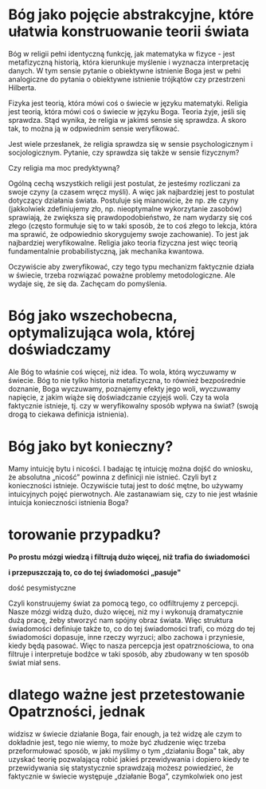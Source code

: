# Bóg jako pojęcie abstrakcyjne, które ułatwia konstruowanie teorii świata

Bóg w religii pełni identyczną funkcję, jak matematyka w fizyce - jest metafizyczną historią, która kierunkuje myślenie i wyznacza interpretację danych. W tym sensie pytanie o obiektywne istnienie Boga jest w pełni analogiczne do pytania o obiektywne istnienie trójkątów czy przestrzeni Hilberta.

Fizyka jest teorią, która mówi coś o świecie w języku matematyki. Religia jest teorią, która mówi coś o świecie w języku Boga. Teoria żyje, jeśli się sprawdza. Stąd wynika, że religia w jakimś sensie się sprawdza. A skoro tak, to można ją w odpwiednim sensie weryfikować.

Jest wiele przesłanek, że religia sprawdza się w sensie psychologicznym i socjologicznym. Pytanie, czy sprawdza się także w sensie fizycznym?

Czy religia ma moc predyktywną? 

Ogólną cechą wszystkich religii jest postulat, że jesteśmy rozliczani za swoje czyny (a czasem wręcz myśli). A więc jak najbardziej jest to postulat dotyczący działania świata. Postuluje się mianowicie, że np. złe czyny (jakkolwiek zdefiniujemy zło, np. nieoptymalne wykorzytanie zasobów) sprawiają, że zwiększa się prawdopodobieństwo, że nam wydarzy się coś złego (często formułuje się to w taki sposób, że to coś złego to lekcja, która ma sprawić, że odpowiednio skorygujemy swoje zachowanie). To jest jak najbardziej weryfikowalne. Religia jako teoria fizyczna jest więc teorią fundamentalnie probabilistyczną, jak mechanika kwantowa.

Oczywiście aby zweryfikować, czy tego typu mechanizm faktycznie działa w świecie, trzeba rozwiązać poważne problemy metodologiczne. Ale wydaje się, że się da. Zachęcam do pomyślenia.

# Bóg jako wszechobecna, optymalizująca wola, której doświadczamy

Ale Bóg to właśnie coś więcej, niż idea. To wola, którą wyczuwamy w świecie. Bóg to nie tylko historia metafizyczna, to również bezpośrednie doznanie, Boga wyczuwamy, poznajemy efekty jego woli, wyczuwamy napięcie, z jakim wiąże się doświadczanie czyjejś woli. Czy ta wola faktycznie istnieje, tj. czy w weryfikowalny sposób wpływa na świat? (swoją drogą to ciekawa definicja istnienia).

# Bóg jako byt konieczny?

Mamy intuicję bytu i nicości. I badając tę intuicję można dojść do wniosku, że absolutna „nicość” powinna z definicji nie istnieć. Czyli byt z konieczności istnieje. Oczywiście tutaj jest to dość mętne, bo używamy intuicyjnych pojęć pierwotnych. Ale zastanawiam się, czy to nie jest właśnie intuicja konieczności istnienia Boga?

# torowanie przypadku?

**Po prostu mózgi wiedzą i filtrują dużo więcej, niż trafia do świadomości**

**i przepuszczają to, co do tej świadomości „pasuje"**

dość pesymistyczne

Czyli konstruujemy świat za pomocą tego, co odfiltrujemy z percepcji. Nasze mózgi widzą dużo, dużo więcej, niż my i wykonują dramatycznie dużą pracę, żeby stworzyć nam spójny obraz świata. Więc struktura świadomości definiuje także to, co do tej świadomości trafi, co mózg do tej świadomości dopasuje, inne rzeczy wyrzuci; albo zachowa i przyniesie, kiedy będą pasować. Więc to nasza percepcja jest opatrznościowa, to ona filtruje i interpretuje bodźce w taki sposób, aby zbudowany w ten sposób świat miał sens.

# dlatego ważne jest przetestowanie Opatrzności, jednak

widzisz w świecie działanie Boga, fair enough, ja też widzę
ale czym to dokładnie jest, tego nie wiemy, to może być złudzenie
więc trzeba przeformułować sposób, w jaki myślimy o tym „działaniu Boga"
tak, aby uzyskać teorię pozwalającą robić jakieś przewidywania
i dopiero kiedy te przewidywania się statystycznie sprawdzają możesz powiedzieć, że faktycznie w świecie występuje „działanie Boga”, czymkolwiek ono jest